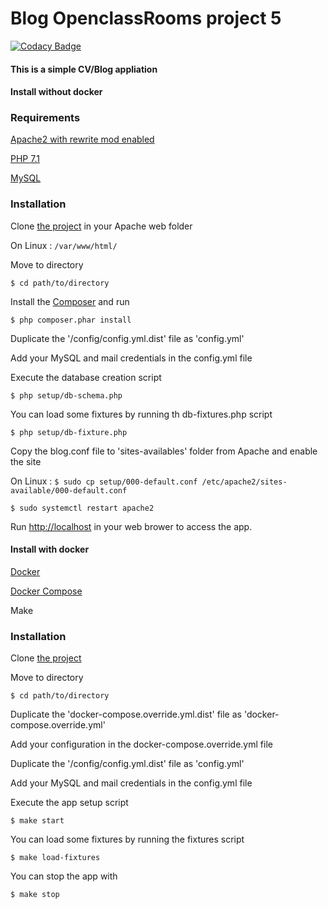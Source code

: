 # Blog OpenclassRooms project 5

[![Codacy Badge](https://api.codacy.com/project/badge/Grade/441ecf28949b44cda493b42499ee8cc2)](https://app.codacy.com/app/nverjus/blog-oc-p5?utm_source=github.com&utm_medium=referral&utm_content=nverjus/blog-oc-p5&utm_campaign=badger)

#### This is a simple CV/Blog appliation

#### Install without docker

### Requirements

[Apache2 with rewrite mod enabled](https://httpd.apache.org/download.cgi)

[PHP 7.1](http://php.net/downloads.php)

[MySQL](https://www.mysql.com)

### Installation

Clone [the project](https://github.com/nverjus/blog-oc-p5) in your Apache web folder

On Linux : `/var/www/html/`

Move to directory

`$ cd path/to/directory`

Install the [Composer](https://getcomposer.org/download/) and run

`$ php composer.phar install`

 Duplicate the '/config/config.yml.dist' file as 'config.yml'

 Add your MySQL and mail credentials in the config.yml file

 Execute the database creation script

 `$ php setup/db-schema.php`

 You can load some fixtures by running th db-fixtures.php script

 `$ php setup/db-fixture.php`

 Copy the blog.conf file to 'sites-availables' folder from Apache and enable the site

 On Linux :
 `$ sudo cp setup/000-default.conf /etc/apache2/sites-available/000-default.conf`

 `$ sudo systemctl restart apache2`

 Run <http://localhost> in your web brower to access the app.

#### Install with docker

 [Docker](https://docs.docker.com/)

 [Docker Compose](https://github.com/docker/compose)

 Make

### Installation

 Clone [the project](https://github.com/nverjus/blog-oc-p5)

 Move to directory

 `$ cd path/to/directory`

 Duplicate the 'docker-compose.override.yml.dist' file as 'docker-compose.override.yml'

 Add your configuration in the docker-compose.override.yml file

 Duplicate the '/config/config.yml.dist' file as 'config.yml'

 Add your MySQL and mail credentials in the config.yml file

 Execute the app setup script

 `$ make start`

 You can load some fixtures by running the fixtures script

 `$ make load-fixtures`

 You can stop the app with

 `$ make stop`
